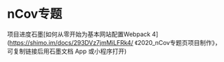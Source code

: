 # nCov专题

项目进度石墨[如何从零开始为基本网站配置Webpack 4](https://shimo.im/docs/293DVz7jmMiLFRk4/ 《2020_nCov专题页项目制作》，可复制链接后用石墨文档 App 或小程序打开) 
